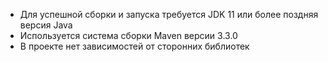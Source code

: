 - Для успешной сборки и запуска требуется JDK 11 или более поздняя версия Java
- Используется система сборки Maven версии 3.3.0
- В проекте нет зависимостей от сторонних библиотек
